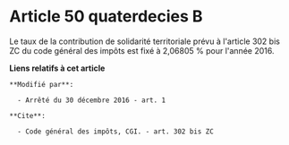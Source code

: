 # Article 50 quaterdecies B

Le taux de la contribution de solidarité territoriale prévu à l'article 302 bis ZC du code général des impôts est fixé à
2,06805 % pour l'année 2016.

**Liens relatifs à cet article**

	**Modifié par**:

	  - Arrêté du 30 décembre 2016 - art. 1

	**Cite**:

	  - Code général des impôts, CGI. - art. 302 bis ZC
